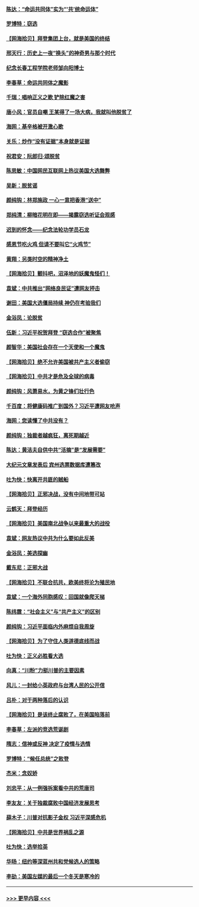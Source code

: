 #### [陈达：“命运共同体”实为“‘共’统命运体”](../pages/nsc993/n12590865.md?t=12031602) 
#### [罗博特：窃选](../pages/nsc993/n12590619.md?t=12031602) 
#### [【网海拾贝】拜登集团上台，就是美国的终结](../pages/nsc993/n12589725.md?t=12031602) 
#### [邢天行：历史上一夜“换头”的神奇男与那个时代](../pages/nsc993/n12589424.md?t=12031602) 
#### [纪念长春工程学院老师邹向阳博士](../pages/nsc993/n12585390.md?t=12031602) 
#### [李春草：命运共同体之魔影](../pages/nsc993/n12585026.md?t=12031602) 
#### [千瑞：唱响正义之歌 铲除红魔之害](../pages/nsc993/n12585002.md?t=12031602) 
#### [唐小风：官员自嘲 王某得了一场大病，我就叫他脱贫了](../pages/nsc993/n12584981.md?t=12031602) 
#### [海网：基辛格被开激心歌](../pages/nsc993/n12584946.md?t=12031602) 
#### [关乐：炒作“没有证据”本身就是证据](../pages/nsc993/n12583146.md?t=12031602) 
#### [祝君安：阮郎归‧颂脱贫](../pages/nsc993/n12583119.md?t=12031602) 
#### [陈思敏：中国网民互联网上热议美国大选舞弊](../pages/nsc993/n12582845.md?t=12031602) 
#### [吴新：脱贫谣](../pages/nsc993/n12580839.md?t=12031602) 
#### [颜纯钩：林郑施政 一心一意把香港“送中”](../pages/nsc993/n12580805.md?t=12031602) 
#### [郑纯清：柳暗花明在即——揭露窃选听证会观感](../pages/nsc993/n12580795.md?t=12031602) 
#### [迟到的怀念——纪念法轮功学员石龙](../pages/nsc993/n12580245.md?t=12031602) 
#### [感恩节吃火鸡  但请不要叫它“火鸡节”](../pages/nsc993/n12580252.md?t=12031602) 
#### [黄翔：另类时空的精神净土](../pages/nsc993/n12578638.md?t=12031602) 
#### [【网海拾贝】颤抖吧，沼泽地的妖魔鬼怪们！](../pages/nsc993/n12578552.md?t=12031602) 
#### [袁斌：中共推出“网络良民证”遭网友抨击](../pages/nsc993/n12578511.md?t=12031602) 
#### [谢田：美国大选僵局持续 神仍在考验我们](../pages/nsc993/n12577432.md?t=12031602) 
#### [金浴凤：论脱贫](../pages/nsc993/n12576386.md?t=12031602) 
#### [伍新：习近平祝贺拜登 “窃选合作”被聚焦](../pages/nsc993/n12576358.md?t=12031602) 
#### [颜智华：美国社会存在一个天使和一个魔鬼](../pages/nsc993/n12574299.md?t=12031602) 
#### [【网海拾贝】绝不允许美国被共产主义者偷窃](../pages/nsc993/n12573396.md?t=12031602) 
#### [【网海拾贝】中共才是危及全球的病毒](../pages/nsc993/n12571204.md?t=12031602) 
#### [颜纯钩：风萧易水，为黄之锋们壮行色](../pages/nsc993/n12571487.md?t=12031602) 
#### [千百度：将健康码推广到国外？习近平遭网友呛声](../pages/nsc993/n12570808.md?t=12031602) 
#### [海网：您读懂了中共没有？](../pages/nsc993/n12570487.md?t=12031602) 
#### [颜纯钩：独裁者越疯狂，离死期越近](../pages/nsc993/n12569055.md?t=12031602) 
#### [陈达：黄洁夫自供中共“活摘”是“发展需要”](../pages/nsc993/n12568541.md?t=12031602) 
#### [大纪元文章发表后 宾州选票数据库遭篡改](../pages/nsc993/n12568105.md?t=12031602) 
#### [吐为快：快离开共匪的贼船](../pages/nsc993/n12568462.md?t=12031602) 
#### [【网海拾贝】正邪决战，没有中间地带可站](../pages/nsc993/n12568439.md?t=12031602) 
#### [云鹤天：拜登经历](../pages/nsc993/n12567294.md?t=12031602) 
#### [【网海拾贝】美国南北战争以来最重大的战役](../pages/nsc993/n12567247.md?t=12031602) 
#### [袁斌：网友热议中共为什么要如此反美](../pages/nsc993/n12567162.md?t=12031602) 
#### [金浴凤：美选探幽](../pages/nsc993/n12567147.md?t=12031602) 
#### [戴东尼：正邪大战](../pages/nsc993/n12567033.md?t=12031602) 
#### [【网海拾贝】不联合抗共，欧美终将沦为殖民地](../pages/nsc993/n12565068.md?t=12031602) 
#### [袁斌：一个海外同胞感叹：回国就像爬天梯](../pages/nsc993/n12564986.md?t=12031602) 
#### [陈纬霆：“社会主义”与“共产主义”的区别](../pages/nsc993/n12562417.md?t=12031602) 
#### [颜纯钩：习近平面临内外麻烦自我周旋](../pages/nsc993/n12563356.md?t=12031602) 
#### [【网海拾贝】为了守住人类道德底线而战](../pages/nsc993/n12562542.md?t=12031602) 
#### [吐为快：正义必胜看大选](../pages/nsc993/n12561967.md?t=12031602) 
#### [向真：“川粉”力挺川普的主要因素](../pages/nsc993/n12560774.md?t=12031602) 
#### [风儿：一封给小英政府与台湾人民的公开信](../pages/nsc993/n12560581.md?t=12031602) 
#### [吕朴：对于两种落后的认识](../pages/nsc993/n12560492.md?t=12031602) 
#### [【网海拾贝】是该终止腐败了，在美国陷落前](../pages/nsc993/n12559936.md?t=12031602) 
#### [李春草：左派的竞选荒诞剧](../pages/nsc993/n12558380.md?t=12031602) 
#### [隋志：信神或反神 决定了疫情与选情](../pages/nsc993/n12558255.md?t=12031602) 
#### [罗博特：“候任总统”之败登](../pages/nsc993/n12558189.md?t=12031602) 
#### [杰米：念奴娇](../pages/nsc993/n12558174.md?t=12031602) 
#### [刘忠平：从一例强拆案看中共的荒唐司](../pages/nsc993/n12558036.md?t=12031602) 
#### [李友友：关于独裁腐败中国经济发展思考](../pages/nsc993/n12558004.md?t=12031602) 
#### [薛木子：川普对抗影子金权 习近平深感危机](../pages/nsc993/n12557342.md?t=12031602) 
#### [【网海拾贝】中共是世界祸乱之源](../pages/nsc993/n12555353.md?t=12031602) 
#### [吐为快：选举拾英](../pages/nsc993/n12555041.md?t=12031602) 
#### [华旸：纽约等深蓝州共和党候选人的策略](../pages/nsc993/n12554309.md?t=12031602) 
#### [李劼：美国左媒的最后一个冬天是寒冷的](../pages/nsc993/n12552947.md?t=12031602) 

----
#### [ >>> 更早内容 <<< ](../indexes/nsc993-earlier.md)
